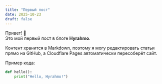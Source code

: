 ```yaml
---
title: "Первый пост"
date: 2025-10-23
draft: false
---
```


Привет! 👋  
Это мой первый пост в блоге **Hyrahmo**.  

Контент хранится в Markdown, поэтому я могу редактировать статьи прямо на GitHub, а Cloudflare Pages автоматически пересоберёт сайт.

Пример кода:

```python
def hello():
    print("Hello, Hyrahmo!")
